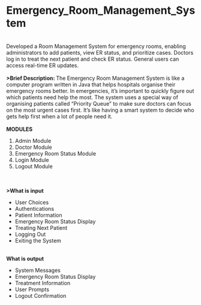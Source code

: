 # Emergency_Room_Management_System
<br>
Developed a Room Management System for emergency rooms, enabling administrators to add patients, view ER status, and prioritize cases. Doctors log in to treat the next patient and check ER status. General users can access real-time ER updates.
<br> <br>
<strong>>Brief Description: </strong>
The Emergency Room Management System is like a computer program written in Java that helps hospitals organise their emergency rooms better. In emergencies, it’s important to quickly figure out which patients need help the most. The system uses a special way of organising patients called “Priority Queue” to make sure doctors can focus on the most urgent cases first. It’s like having a smart system to decide who gets help first when a lot of people need it. 
<br><br>
<strong>MODULES</strong>
<ol>
  <li>Admin Module</li>
  <li>Doctor Module</li>
  <li>Emergency Room Status Module</li>
  <li>Login Module</li>
  <li>Logout Module</li>
</ol>
<br><br>
<strong>>What is input</strong>
<ul>
  <li>User Choices</li>
  <li>Authentications</li>
  <li>Patient Information</li>
  <li>Emergency Room Status Display</li>
  <li>Treating Next Patient</li>
  <li>Logging Out</li>
  <li>Exiting the System</li>
</ul>
<br>
<strong>What is output</strong>
<ul>
  <li>System Messages</li>
  <li>Emergency Room Status Display</li>
  <li>Treatment Information</li>
  <li>User Prompts</li>
  <li>Logout Confirmation</li>
</ul>
